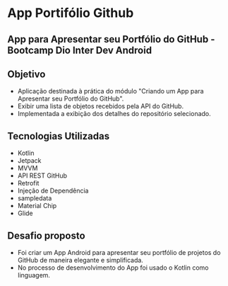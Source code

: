 # App Portifólio Github

## App para Apresentar seu Portfólio do GitHub - Bootcamp Dio Inter Dev Android

## Objetivo

* Aplicação destinada à prática do módulo "Criando um App para Apresentar seu Portfólio do GitHub".
* Exibir uma lista de objetos recebidos pela API do GitHub.
* Implementada a exibição dos detalhes do repositório selecionado.

## Tecnologias Utilizadas

* Kotlin
* Jetpack
* MVVM
* API REST GitHub
* Retrofit
* Injeção de Dependência
* sampledata
* Material Chip
* Glide

## Desafio proposto 
* Foi criar um App Android para apresentar seu portfólio de projetos do GitHub de maneira elegante e simplificada.
* No processo de desenvolvimento do App foi usado o Kotlin como linguagem.
